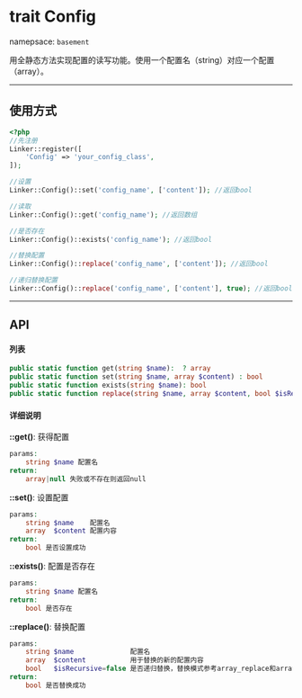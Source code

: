 # trait Config
namepsace: `basement`

用全静态方法实现配置的读写功能。使用一个配置名（string）对应一个配置（array）。

---



## 使用方式

~~~php
<?php
//先注册
Linker::register([
	'Config' => 'your_config_class',
]);

//设置
Linker::Config()::set('config_name', ['content']); //返回bool

//读取
Linker::Config()::get('config_name'); //返回数组

//是否存在
Linker::Config()::exists('config_name'); //返回bool

//替换配置
Linker::Config()::replace('config_name', ['content']); //返回bool

//递归替换配置
Linker::Config()::replace('config_name', ['content'], true); //返回bool
~~~

---



## API

#### 列表
~~~php
public static function get(string $name):  ? array
public static function set(string $name, array $content) : bool
public static function exists(string $name): bool
public static function replace(string $name, array $content, bool $isRecursive = false): bool
~~~

#### 详细说明

**::get()**: 获得配置
```php
params:
	string $name 配置名
return:
	array|null 失败或不存在则返回null
```

**::set()**: 设置配置
```php
params:
	string $name    配置名
	array  $content 配置内容
return:
	bool 是否设置成功
```

**::exists()**: 配置是否存在
```php
params:
	string $name 配置名
return:
	bool 是否存在
```

**::replace()**: 替换配置
```php
params:
	string $name              配置名
	array  $content           用于替换的新的配置内容
	bool   $isRecursive=false 是否递归替换，替换模式参考array_replace和array_replace_recursive函数
return:
	bool 是否替换成功
```
